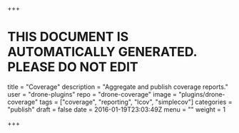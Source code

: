 +++

# THIS DOCUMENT IS AUTOMATICALLY GENERATED. PLEASE DO NOT EDIT

title = "Coverage"
description = "Aggregate and publish coverage reports."
user = "drone-plugins"
repo = "drone-coverage"
image = "plugins/drone-coverage"
tags = ["coverage", "reporting", "lcov", "simplecov"]
categories = "publish"
draft = false
date = 2016-01-19T23:03:49Z
menu = ""
weight = 1

+++


